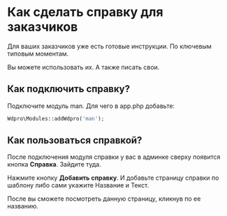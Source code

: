 # Как сделать справку для заказчиков

Для ваших заказчиков уже есть готовые инструкции. По ключевым типовым моментам.

Вы можете использовать их. А также писать свои.



## Как подключить справку?

Подключите модуль man. Для чего в app.php добавьте:

```php
Wdpro\Modules::addWdpro('man');
```



## Как пользоваться справкой?

После подключения модуля справки у вас в админке сверху появится кнопка **Справка**. Зайдите туда.

Нажмите кнопку **Добавить справку**. И добавьте страницу справки по шаблону либо сами укажите Название и Текст.

После вы сможете посмотреть данную страницу, кликнув по ее названию.